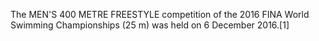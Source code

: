 The MEN'S 400 METRE FREESTYLE competition of the 2016 FINA World Swimming Championships (25 m) was held on 6 December 2016.[1]
